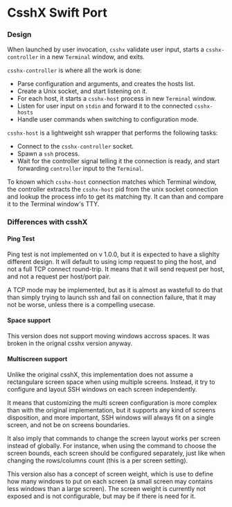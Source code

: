 # CsshX Swift Port


### Design

 When launched by user invocation, `csshx` validate user input, starts a `csshx-controller` in a new `Terminal` window, and exits.
  
 `csshx-controller` is where all the work is done:
   * Parse configuration and arguments, and creates the hosts list. 
   * Create a Unix socket, and start listening on it.
   * For each host, it starts a `csshx-host` process in new `Terminal` window.
   * Listen for user input on `stdin` and forward it to the connected `csshx-hosts`
   * Handle user commands when switching to configuration mode.
    
 `csshx-host` is a lightweight ssh wrapper that performs the following tasks:
   * Connect to the `csshx-controller` socket.
   * Spawn a `ssh` process.
   * Wait for the controller signal telling it the connection is ready, and start forwarding `controller` input to the `Terminal`.
 
To known which `csshx-host` connection matches which Terminal window, the controller extracts the `csshx-host` pid from 
the unix socket connection and lookup the process info to get its matching tty. It can than and compare it to the Terminal window's TTY. 

### Differences with csshX

#### Ping Test

  Ping test is not implemented on v 1.0.0, but it is expected to have a slighlty different design. It will default 
  to using icmp request to ping the host, and not a full TCP connect round-trip. It means that it will send request 
  per host, and not a request per host/port pair. 
  
  A TCP mode may be implemented, but as it is almost as wastefull to do that than simply trying to launch ssh and fail
  on connection failure, that it may not be worse, unless there is a compelling usecase.
  
#### Space support

  This version does not support moving windows accross spaces. It was broken in the orignal csshx version anyway.
  
#### Multiscreen support

  Unlike the original csshX, this implementation does not assume a rectangulare screen space when using multiple screens.
  Instead, it try to configure and layout SSH windows on each screen independently. 
  
  It means that customizing the multi screen configuration is more complex than with the original implementation, but it supports
  any kind of screens disposition, and more important, SSH windows will always fit on a single screen, and not be on screens boundaries.
  
  It also imply that commands to change the screen layout works per screen instead of globally. For instance, when using the command to choose
  the screen bounds, each screen should be configured separately, just like when changing the rows/columns count (this is a per screen setting). 
  
  This version also has a concept of screen weight, which is use to define how many windows to put on each screen (a small screen may contains less windows
  than a large screen). The screen weight is currently not exposed and is not configurable, but may be if there is need for it.
